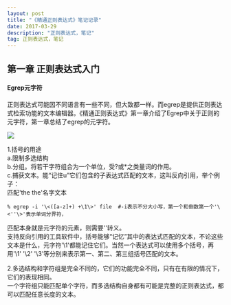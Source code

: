 ```yaml
---
layout: post
title: "《精通正则表达式》笔记记录"
date: 2017-03-29 
description: "正则表达式，笔记"
tag: 正则表达式，笔记
---  
```


## 第一章 正则表达式入门

#### Egrep元字符

正则表达式可能因不同语言有一些不同，但大致都一样。而egrep是提供正则表达式检索功能的文本编辑器。《精通正则表达式》第一章介绍了Egrep中关于正则的元字符，第一章总结了egrep的元字符。

 ![](https://github.com/pangkanghua/pangkanghua.github.io/blob/master/images/posts/egrep/egrep01.jpg)  

1.括号的用途  
  a.限制多选结构  
  b.分组。将若干字符组合为一个单位，受?或*之类量词的作用。  
  c.捕获文本。能“记住u”它们包含的子表达式匹配的文本，这叫反向引用，举个例子：  
  匹配'the the'名字文本

    % egrep -i '\<([a-z]+) +\1\>' file  #-i表示不分大小写，第一个和倒数第一个'\<''\>'表示单词分界符，  

  匹配本身就是元字符的元素，则需要'\'转义。  
  支持反向引用的工具软件中，括号能够“记忆”其中的表达式匹配的文本，不论这些文本是什么，元字符'\1'都能记住它们。当然一个表达式可以使用多个括号，再用'\1' '\2' '\3'等分别来表示第一、第二、第三组括号匹配的文本。  

2.多选结构和字符组是完全不同的，它们的功能完全不同，只有在有限的情况下，它们的表现相同。  
一个字符组只能匹配单个字符，而多选结构自身都有可能是完整的正则表达式，都可以匹配任意长度的文本。





